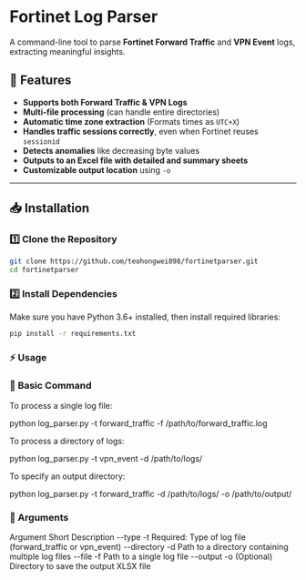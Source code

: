 # Fortinet Log Parser

A command-line tool to parse **Fortinet Forward Traffic** and **VPN Event** logs, extracting meaningful insights.

## 🚀 Features

- **Supports both Forward Traffic & VPN Logs**
- **Multi-file processing** (can handle entire directories)
- **Automatic time zone extraction** (Formats times as `UTC+X`)
- **Handles traffic sessions correctly**, even when Fortinet reuses `sessionid`
- **Detects anomalies** like decreasing byte values
- **Outputs to an Excel file with detailed and summary sheets**
- **Customizable output location** using `-o`

---

## 📥 Installation

### **1️⃣ Clone the Repository**
```bash
git clone https://github.com/teohongwei898/fortinetparser.git
cd fortinetparser
```

### **2️⃣ Install Dependencies**

Make sure you have Python 3.6+ installed, then install required libraries:
```bash
pip install -r requirements.txt
```

### **⚡ Usage**
### **🔹 Basic Command**

To process a single log file:

python log_parser.py -t forward_traffic -f /path/to/forward_traffic.log

To process a directory of logs:

python log_parser.py -t vpn_event -d /path/to/logs/

To specify an output directory:

python log_parser.py -t forward_traffic -d /path/to/logs/ -o /path/to/output/

### **🔹 Arguments**
Argument	Short	Description
--type	-t	Required: Type of log file (forward_traffic or vpn_event)
--directory	-d	Path to a directory containing multiple log files
--file	-f	Path to a single log file
--output	-o	(Optional) Directory to save the output XLSX file
